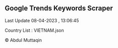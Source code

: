 

## Google Trends Keywords Scraper 
 
Last Update 08-04-2023 , 13:06:45

Country List :
VIETNAM.json



© Abdul Muttaqin 
